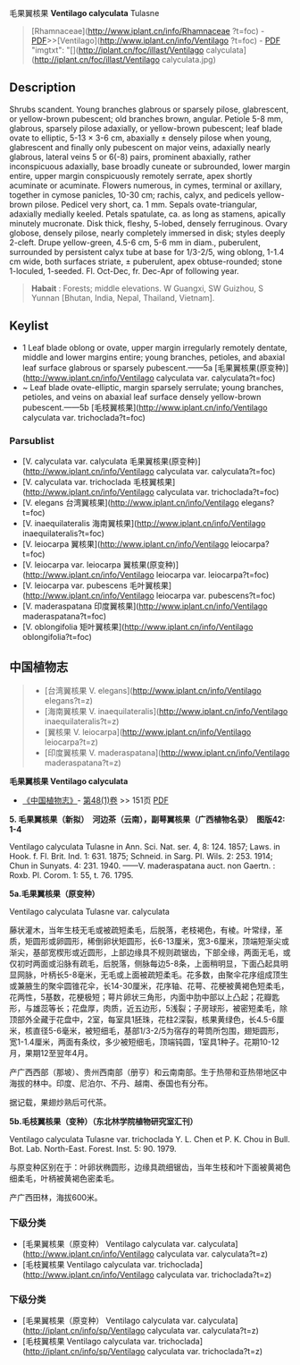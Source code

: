 毛果翼核果 **Ventilago calyculata** Tulasne

> [Rhamnaceae](http://www.iplant.cn/info/Rhamnaceae ?t=foc) - [PDF](http://iplant.cn/foc/pdf/Rhamnaceae.pdf)>>[Ventilago](http://www.iplant.cn/info/Ventilago ?t=foc) - [PDF](http://www.iplant.cn/foc/pdf/Ventilago.pdf)
  "imgtxt": "[](http://iplant.cn/foc/illast/Ventilago calyculata](http://iplant.cn/foc/illast/Ventilago calyculata.jpg)

## Description

Shrubs scandent. Young branches glabrous or sparsely pilose, glabrescent, or yellow-brown pubescent; old branches brown, angular. Petiole 5-8 mm, glabrous, sparsely pilose adaxially, or yellow-brown pubescent; leaf blade ovate to elliptic, 5-13 × 3-6 cm, abaxially ± densely pilose when young, glabrescent and finally only pubescent on major veins, adaxially nearly glabrous, lateral veins 5 or 6(-8) pairs, prominent abaxially, rather inconspicuous adaxially, base broadly cuneate or subrounded, lower margin entire, upper margin conspicuously remotely serrate, apex shortly acuminate or acuminate. Flowers numerous, in cymes, terminal or axillary, together in cymose panicles, 10-30 cm; rachis, calyx, and pedicels yellow-brown pilose. Pedicel very short, ca. 1 mm. Sepals ovate-triangular, adaxially medially keeled. Petals spatulate, ca. as long as stamens, apically minutely mucronate. Disk thick, fleshy, 5-lobed, densely ferruginous. Ovary globose, densely pilose, nearly completely immersed in disk; styles deeply 2-cleft. Drupe yellow-green, 4.5-6 cm, 5-6 mm in diam., puberulent, surrounded by persistent calyx tube at base for 1/3-2/5, wing oblong, 1-1.4 cm wide, both surfaces striate, ± puberulent, apex obtuse-rounded; stone 1-loculed, 1-seeded. Fl. Oct-Dec, fr. Dec-Apr of following year.

> **Habait** : 
> Forests; middle elevations. W Guangxi, SW Guizhou, S Yunnan [Bhutan, India, Nepal, Thailand, Vietnam].

## Keylist

* 1 Leaf blade oblong or ovate, upper margin irregularly remotely dentate, middle and lower margins entire; young branches, petioles, and abaxial leaf surface glabrous or sparsely pubescent.——5a  [毛果翼核果(原变种)](http://www.iplant.cn/info/Ventilago calyculata var. calyculata?t=foc)
* ~ Leaf blade ovate-elliptic, margin sparsely serrulate; young branches, petioles, and veins on abaxial leaf surface densely yellow-brown pubescent.——5b  [毛枝翼核果](http://www.iplant.cn/info/Ventilago calyculata var. trichoclada?t=foc)

### Parsublist

* [V.  calyculata var. calyculata  毛果翼核果(原变种)](http://www.iplant.cn/info/Ventilago calyculata var. calyculata?t=foc)
* [V.  calyculata var. trichoclada  毛枝翼核果](http://www.iplant.cn/info/Ventilago calyculata var. trichoclada?t=foc)
* [V.  elegans  台湾翼核果](http://www.iplant.cn/info/Ventilago elegans?t=foc)
* [V.  inaequilateralis  海南翼核果](http://www.iplant.cn/info/Ventilago inaequilateralis?t=foc)
* [V.  leiocarpa  翼核果](http://www.iplant.cn/info/Ventilago leiocarpa?t=foc)
* [V.  leiocarpa var. leiocarpa  翼核果(原变种)](http://www.iplant.cn/info/Ventilago leiocarpa var. leiocarpa?t=foc)
* [V.  leiocarpa var. pubescens  毛叶翼核果](http://www.iplant.cn/info/Ventilago leiocarpa var. pubescens?t=foc)
* [V.  maderaspatana  印度翼核果](http://www.iplant.cn/info/Ventilago maderaspatana?t=foc)
* [V.  oblongifolia  矩叶翼核果](http://www.iplant.cn/info/Ventilago oblongifolia?t=foc)

## 中国植物志

> * [台湾翼核果  V.  elegans](http://www.iplant.cn/info/Ventilago elegans?t=z)
> * [海南翼核果  V.  inaequilateralis](http://www.iplant.cn/info/Ventilago inaequilateralis?t=z)
> * [翼核果  V.  leiocarpa](http://www.iplant.cn/info/Ventilago leiocarpa?t=z)
> * [印度翼核果  V.  maderaspatana](http://www.iplant.cn/info/Ventilago maderaspatana?t=z)

**毛果翼核果 Ventilago calyculata**

* [《中国植物志》](http://www.iplant.cn/frps)- [第48(1)卷](http://www.iplant.cn/frps/vol/48(1)) >> 151页 [PDF](http://www.iplant.cn/frps/pdf/48(1)/151b.PDF)

**5. 毛果翼核果（新拟）　河边茶（云南），副萼翼核果（广西植物名录）　图版42: 1-4**

Ventilago calyculata Tulasne in Ann. Sci. Nat. ser. 4, 8: 124. 1857; Laws. in Hook. f. Fl. Brit. Ind. 1: 631. 1875; Schneid. in Sarg. Pl. Wils. 2: 253. 1914; Chun in Sunyats. 4: 231. 1940. ——V. maderaspatana auct. non Gaertn. : Roxb. Pl. Corom. 1: 55, t. 76. 1795.

**5a.毛果翼核果（原变种）**

Ventilago calyculata Tulasne var. calyculata

藤状灌木，当年生枝无毛或被疏短柔毛，后脱落，老枝褐色，有棱。叶常绿，革质，矩圆形或卵圆形，稀倒卵状矩圆形，长6-13厘米，宽3-6厘米，顶端短渐尖或渐尖，基部宽楔形或近圆形，上部边缘具不规则疏锯齿，下部全缘，两面无毛，或仅初时两面或沿脉有疏毛，后脱落，侧脉每边5-8条，上面稍明显，下面凸起具明显网脉，叶柄长5-8毫米，无毛或上面被疏短柔毛。花多数，由聚伞花序组成顶生或兼腋生的聚伞圆锥花伞，长14-30厘米，花序轴、花萼、花梗被黄褐色短柔毛，花两性，5基数，花梗极短；萼片卵状三角形，内面中肋中部以上凸起；花瓣匙形，与雄蕊等长；花盘厚，肉质，近五边形，5浅裂；子房球形，被密短柔毛，除顶部外全藏于花盘中，2室，每室具1胚珠，花柱2深裂，核果黄绿色，长4.5-6厘米，核直径5-6毫米，被短细毛，基部1/3-2/5为宿存的萼筒所包围，翅矩圆形，宽1-1.4厘米，两面有条纹，多少被短细毛，顶端钝圆，1室具1种子。花期10-12月，果期12至翌年4月。

产广西西部（那坡）、贵州西南部（册亨）和云南南部。生于热带和亚热带地区中海拔的林中。印度、尼泊尔、不丹、越南、泰国也有分布。

据记载，果翅炒熟后可代茶。

**5b.毛枝翼核果（变种）（东北林学院植物研究室汇刊）**

Ventilago calyculata Tulasne var. trichoclada Y. L. Chen et P. K. Chou in Bull. Bot. Lab. North-East. Forest. Inst. 5: 90. 1979.

与原变种区别在于：叶卵状椭圆形，边缘具疏细锯齿，当年生枝和叶下面被黄褐色细柔毛，叶柄被黄褐色密柔毛。

产广西田林，海拔600米。

### 下级分类
* [毛果翼核果（原变种）  Ventilago calyculata var. calyculata](http://www.iplant.cn/info/Ventilago calyculata var. calyculata?t=z)
* [毛枝翼核果  Ventilago calyculata var. trichoclada](http://www.iplant.cn/info/Ventilago calyculata var. trichoclada?t=z)

### 下级分类
* [毛果翼核果（原变种）  Ventilago calyculata var. calyculata](http://iplant.cn/info/sp/Ventilago calyculata var. calyculata?t=z)
* [毛枝翼核果  Ventilago calyculata var. trichoclada](http://iplant.cn/info/sp/Ventilago calyculata var. trichoclada?t=z)
